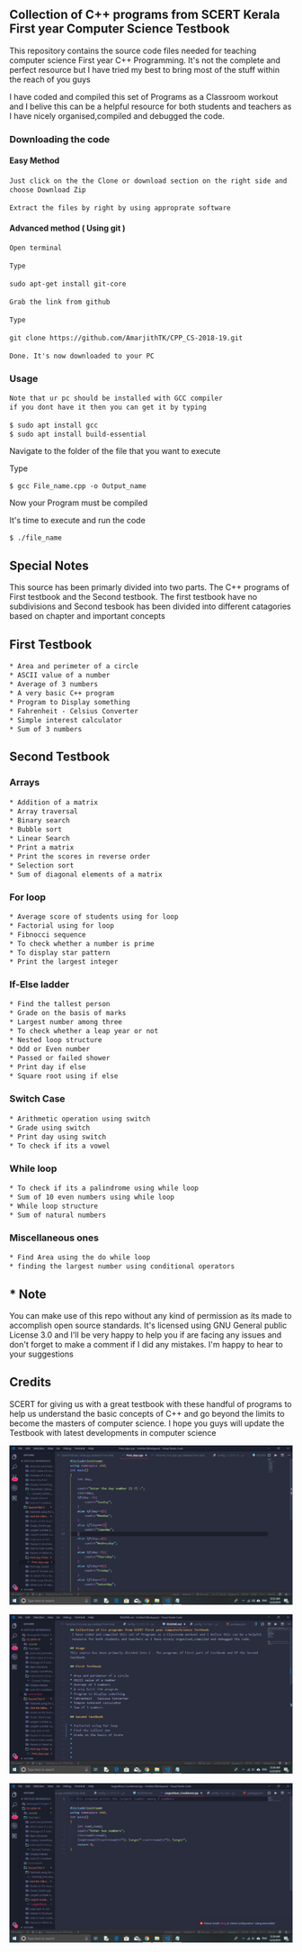 ## Collection of C++ programs from SCERT Kerala First year Computer Science Testbook

This repository contains the source code files needed for teaching computer science First year C++ Programming. It's not the complete and perfect resource but I have tried my best to bring most of the stuff within the reach of you guys

I have coded and compiled this set of Programs as a Classroom workout and I belive this can be a helpful resource for both students and teachers as I have nicely organised,compiled and debugged the code. 




### Downloading the code





#### Easy Method

    Just click on the the Clone or download section on the right side and choose Download Zip 

    Extract the files by right by using approprate software

#### Advanced method ( Using git )

    Open terminal

    Type 
    
    sudo apt-get install git-core
     
    Grab the link from github

    Type
    
    git clone https://github.com/AmarjithTK/CPP_CS-2018-19.git
    
    Done. It's now downloaded to your PC

### Usage

    Note that ur pc should be installed with GCC compiler
    if you dont have it then you can get it by typing 
        
    $ sudo apt install gcc
    $ sudo apt install build-essential

Navigate to the folder of the file that you want to execute

Type


    $ gcc File_name.cpp -o Output_name
    
Now your Program must be compiled

It's time to execute and run the code

    
    $ ./file_name
    

## Special Notes
This source has been primarly divided into two parts. The C++ programs of First testbook and the Second testbook. The first testbook have no subdivisions and Second tesbook has been divided into different catagories based on chapter and important concepts

## First Testbook

    * Area and perimeter of a circle 
    * ASCII value of a number
    * Average of 3 numbers 
    * A very basic C++ program
    * Program to Display something
    * Fahrenheit - Celsius Converter
    * Simple interest calculator
    * Sum of 3 numbers

## Second Testbook

### Arrays
    * Addition of a matrix
    * Array traversal
    * Binary search
    * Bubble sort
    * Linear Search
    * Print a matrix
    * Print the scores in reverse order
    * Selection sort
    * Sum of diagonal elements of a matrix

### For loop
    * Average score of students using for loop
    * Factorial using for loop
    * Fibnocci sequence
    * To check whether a number is prime 
    * To display star pattern
    * Print the largest integer 

### If-Else ladder
    * Find the tallest person
    * Grade on the basis of marks
    * Largest number among three 
    * To check whether a leap year or not
    * Nested loop structure
    * Odd or Even number
    * Passed or failed shower
    * Print day if else
    * Square root using if else

### Switch Case
    * Arithmetic operation using switch
    * Grade using switch
    * Print day using switch
    * To check if its a vowel

### While loop
    * To check if its a palindrome using while loop
    * Sum of 10 even numbers using while loop
    * While loop structure
    * Sum of natural numbers

### Miscellaneous ones
    * Find Area using the do while loop 
    * finding the largest number using conditional operators

 ## * Note 
 You can make use of this repo without any kind of permission as its made to accomplish open source standards. It's licensed using GNU General public License 3.0 and I'll be very happy to help you if are facing any issues and don't forget to make a comment if I did any mistakes. I'm happy to hear to your suggestions

 ## Credits 
 SCERT for giving us with a great testbook with these handful of programs to help us understand the basic concepts of C++ and go beyond the limits to become the masters of computer science. I hope you guys will update the Testbook with latest developments in computer science






![VSCODE](Screenshots/1.png)



![VSCODE](Screenshots/2.png)



![VSCODE](Screenshots/3.png)
